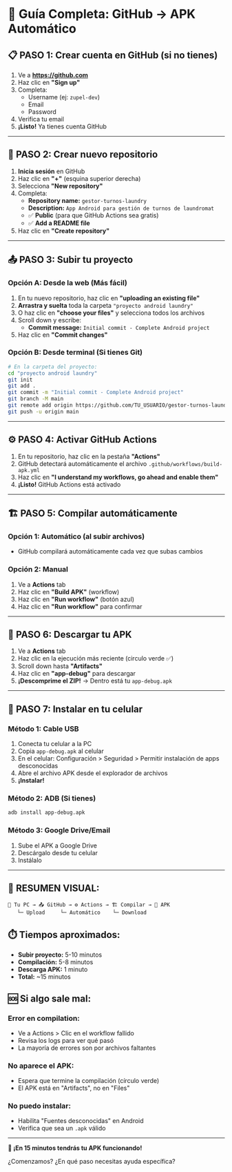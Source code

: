 # 🚀 Guía Completa: GitHub → APK Automático

## 📋 **PASO 1: Crear cuenta en GitHub (si no tienes)**

1. Ve a **https://github.com**
2. Haz clic en **"Sign up"**
3. Completa:
   - Username (ej: `zupel-dev`)
   - Email
   - Password
4. Verifica tu email
5. **¡Listo!** Ya tienes cuenta GitHub

---

## 📁 **PASO 2: Crear nuevo repositorio**

1. **Inicia sesión** en GitHub
2. Haz clic en **"+"** (esquina superior derecha)
3. Selecciona **"New repository"**
4. Completa:
   - **Repository name:** `gestor-turnos-laundry`
   - **Description:** `App Android para gestión de turnos de laundromat`
   - ✅ **Public** (para que GitHub Actions sea gratis)
   - ✅ **Add a README file**
5. Haz clic en **"Create repository"**

---

## 📤 **PASO 3: Subir tu proyecto**

### **Opción A: Desde la web (Más fácil)**

1. En tu nuevo repositorio, haz clic en **"uploading an existing file"**
2. **Arrastra y suelta** toda la carpeta `"proyecto android laundry"`
3. O haz clic en **"choose your files"** y selecciona todos los archivos
4. Scroll down y escribe:
   - **Commit message:** `Initial commit - Complete Android project`
5. Haz clic en **"Commit changes"**

### **Opción B: Desde terminal (Si tienes Git)**

```bash
# En la carpeta del proyecto:
cd "proyecto android laundry"
git init
git add .
git commit -m "Initial commit - Complete Android project"
git branch -M main
git remote add origin https://github.com/TU_USUARIO/gestor-turnos-laundry.git
git push -u origin main
```

---

## ⚙️ **PASO 4: Activar GitHub Actions**

1. En tu repositorio, haz clic en la pestaña **"Actions"**
2. GitHub detectará automáticamente el archivo `.github/workflows/build-apk.yml`
3. Haz clic en **"I understand my workflows, go ahead and enable them"**
4. **¡Listo!** GitHub Actions está activado

---

## 🏗️ **PASO 5: Compilar automáticamente**

### **Opción 1: Automático (al subir archivos)**
- GitHub compilará automáticamente cada vez que subas cambios

### **Opción 2: Manual**
1. Ve a **Actions** tab
2. Haz clic en **"Build APK"** (workflow)
3. Haz clic en **"Run workflow"** (botón azul)
4. Haz clic en **"Run workflow"** para confirmar

---

## 📱 **PASO 6: Descargar tu APK**

1. Ve a **Actions** tab
2. Haz clic en la ejecución más reciente (circulo verde ✅)
3. Scroll down hasta **"Artifacts"**
4. Haz clic en **"app-debug"** para descargar
5. **¡Descomprime el ZIP!** → Dentro está tu `app-debug.apk`

---

## 📲 **PASO 7: Instalar en tu celular**

### **Método 1: Cable USB**
1. Conecta tu celular a la PC
2. Copia `app-debug.apk` al celular
3. En el celular: Configuración > Seguridad > Permitir instalación de apps desconocidas
4. Abre el archivo APK desde el explorador de archivos
5. **¡Instalar!**

### **Método 2: ADB (Si tienes)**
```bash
adb install app-debug.apk
```

### **Método 3: Google Drive/Email**
1. Sube el APK a Google Drive
2. Descárgalo desde tu celular
3. Instálalo

---

## 🎯 **RESUMEN VISUAL:**

```
📁 Tu PC → 📤 GitHub → ⚙️ Actions → 🏗️ Compilar → 📱 APK
   └─ Upload     └─ Automático    └─ Download
```

## ⏱️ **Tiempos aproximados:**
- **Subir proyecto:** 5-10 minutos
- **Compilación:** 5-8 minutos
- **Descarga APK:** 1 minuto
- **Total:** ~15 minutos

## 🆘 **Si algo sale mal:**

### **Error en compilation:**
- Ve a Actions > Clic en el workflow fallido
- Revisa los logs para ver qué pasó
- La mayoría de errores son por archivos faltantes

### **No aparece el APK:**
- Espera que termine la compilación (círculo verde)
- El APK está en "Artifacts", no en "Files"

### **No puedo instalar:**
- Habilita "Fuentes desconocidas" en Android
- Verifica que sea un `.apk` válido

---

**🎉 ¡En 15 minutos tendrás tu APK funcionando!**

¿Comenzamos? ¿En qué paso necesitas ayuda específica?